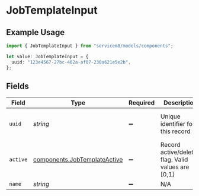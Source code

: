 # JobTemplateInput

## Example Usage

```typescript
import { JobTemplateInput } from "servicem8/models/components";

let value: JobTemplateInput = {
  uuid: "123e4567-27bc-462a-af07-230a621e5e2b",
};
```

## Fields

| Field                                                                        | Type                                                                         | Required                                                                     | Description                                                                  | Example                                                                      |
| ---------------------------------------------------------------------------- | ---------------------------------------------------------------------------- | ---------------------------------------------------------------------------- | ---------------------------------------------------------------------------- | ---------------------------------------------------------------------------- |
| `uuid`                                                                       | *string*                                                                     | :heavy_minus_sign:                                                           | Unique identifier for this record                                            | 123e4567-27bc-462a-af07-230a621e5e2b                                         |
| `active`                                                                     | [components.JobTemplateActive](../../models/components/jobtemplateactive.md) | :heavy_minus_sign:                                                           | Record active/deleted flag.  Valid values are [0,1]                          |                                                                              |
| `name`                                                                       | *string*                                                                     | :heavy_minus_sign:                                                           | N/A                                                                          |                                                                              |